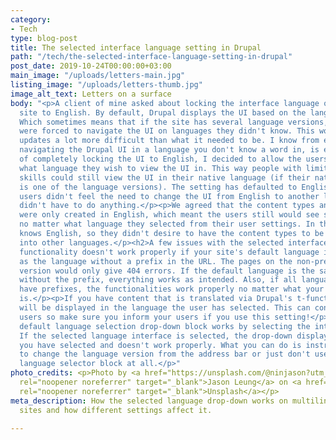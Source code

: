 ```yaml
---
category:
- Tech
type: blog-post
title: The selected interface language setting in Drupal
path: "/tech/the-selected-interface-language-setting-in-drupal"
post_date: 2019-10-24T00:00:00+03:00
main_image: "/uploads/letters-main.jpg"
listing_image: "/uploads/letters-thumb.jpg"
image_alt_text: Letters on a surface
body: "<p>A client of mine asked about locking the interface language on their multi-language
  site to English. By default, Drupal displays the UI based on the language version.
  Which sometimes means that if the site has several language versions, some users
  were forced to navigate the UI on languages they didn't know. This would make content
  updates a lot more difficult than what it needed to be. I know from experience that
  navigating the Drupal UI in a language you don't know a word in, is extremely difficult.</p><p>Instead
  of completely locking the UI to English, I decided to allow the users to select
  what language they wish to view the UI in. This way people with limited English
  skills could still view the UI in their native language (if their native language
  is one of the language versions). The setting has defaulted to English so if the
  users didn't feel the need to change the UI from English to another language; they
  didn't have to do anything.</p><p>We agreed that the content types and instructions
  were only created in English, which meant the users still would see some English
  no matter what language they selected from their user settings. In this case, everyone
  knows English, so they didn't desire to have the content types to be translated
  into other languages.</p><h2>A few issues with the selected interface language setting</h2><p>The
  functionality doesn't work properly if your site's default language isn't the same
  as the language without a prefix in the URL. The pages on the non-prefix language
  version would only give 404 errors. If the default language is the same as the language
  without the prefix, everything works as intended. Also, if all language versions
  have prefixes, the functionalities work properly no matter what your default language
  is.</p><p>If you have content that is translated via Drupal's t-function, the text
  will be displayed in the language the user has selected. This can confuse logged-in
  users so make sure you inform your users if you use this setting!</p><p>Drupal's
  default language selection drop-down block works by selecting the interface language.
  If the selected language interface is selected, the drop-down displays the language
  you have selected and doesn't work properly. What you can do is instruct your users
  to change the language version from the address bar or just don't use the default
  language selector block at all.</p>"
photo_credits: <p>Photo by <a href="https://unsplash.com/@ninjason?utm_source=unsplash&utm_medium=referral&utm_content=creditCopyText"
  rel="noopener noreferrer" target="_blank">Jason Leung</a> on <a href="https://unsplash.com/s/photos/letters?utm_source=unsplash&utm_medium=referral&utm_content=creditCopyText"
  rel="noopener noreferrer" target="_blank">Unsplash</a></p>
meta_description: How the selected language drop-down works on multilingual Drupal
  sites and how different settings affect it.

---
```

